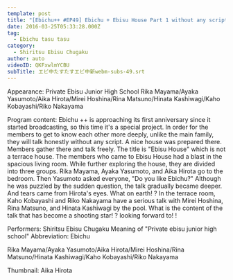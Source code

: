 ```yaml
---
template: post
title: "[Ebichu++ #EP49] Ebichu + Ebisu House Part 1 without any script"
date: 2016-03-25T05:33:28.000Z
tag:
  - Ebichu tasu tasu
category:
  - Shiritsu Ebisu Chugaku
author: auto
videoID: QKFxwlmYCBU
subTitle: エビ中たすたすエビ中新webm-subs-49.srt
---
```

Appearance: Private Ebisu Junior High School
Rika Mayama/Ayaka Yasumoto/Aika Hirota/Mirei Hoshina/Rina Matsuno/Hinata Kashiwagi/Kaho Kobayashi/Riko Nakayama

Program content: Ebichu ++ is approaching its first anniversary since it started broadcasting, so this time it's a special project. In order for the members to get to know each other more deeply, unlike the main family, they will talk honestly without any script. A nice house was prepared there. Members gather there and talk freely. The title is "Ebisu House" which is not a terrace house. The members who came to Ebisu House had a blast in the spacious living room. While further exploring the house, they are divided into three groups. Rika Mayama, Ayaka Yasumoto, and Aika Hirota go to the bedroom. Then Yasumoto asked everyone, "Do you like Ebichu?" Although he was puzzled by the sudden question, the talk gradually became deeper. And tears came from Hirota's eyes. What on earth! ?
In the terrace room, Kaho Kobayashi and Riko Nakayama have a serious talk with Mirei Hoshina, Rina Matsuno, and Hinata Kashiwagi by the pool. What is the content of the talk that has become a shooting star! ? looking forward to! !

Performers: Shiritsu Ebisu Chugaku
Meaning of "Private ebisu junior high school"
Abbreviation: Ebichu

Rika Mayama/Ayaka Yasumoto/Aika Hirota/Mirei Hoshina/Rina Matsuno/Hinata Kashiwagi/Kaho Kobayashi/Riko Nakayama

Thumbnail: Aika Hirota
